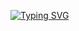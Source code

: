 [![Typing SVG](https://readme-typing-svg.demolab.com?font=Fira+Code&size=30&pause=1000&color=1141F7&random=false&width=435&lines=Hi!!+%F0%9F%91%8B;This+is+PRIYOJEET)](https://git.io/typing-svg)
